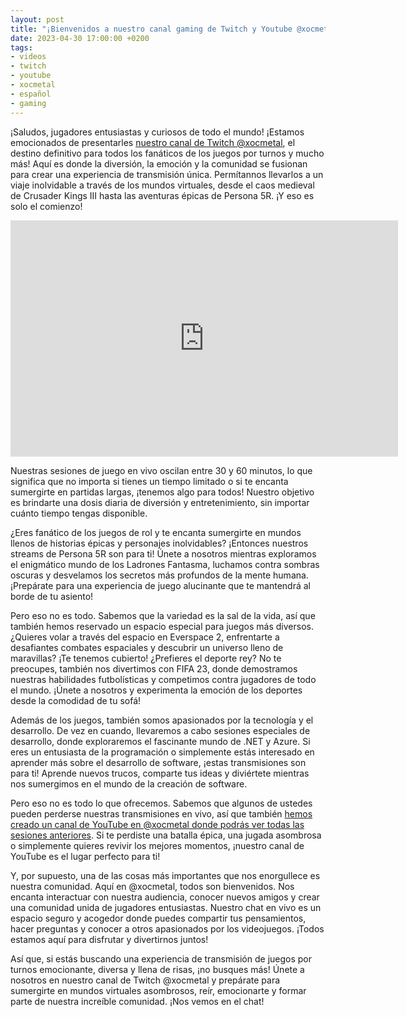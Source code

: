 ```yaml
---
layout: post
title: "¡Bienvenidos a nuestro canal gaming de Twitch y Youtube @xocmetal!"
date: 2023-04-30 17:00:00 +0200
tags:
- videos
- twitch
- youtube
- xocmetal
- español
- gaming
---
```



¡Saludos, jugadores entusiastas y curiosos de todo el mundo! ¡Estamos emocionados de presentarles [nuestro canal de Twitch @xocmetal](https://www.twitch.tv/xocmetal), el destino definitivo para todos los fanáticos de los juegos por turnos y mucho más! Aquí es donde la diversión, la emoción y la comunidad se fusionan para crear una experiencia de transmisión única. Permítannos llevarlos a un viaje inolvidable a través de los mundos virtuales, desde el caos medieval de Crusader Kings III hasta las aventuras épicas de Persona 5R. ¡Y eso es solo el comienzo!

<iframe src="https://player.twitch.tv/?channel=xocmetal&parent=geeknite.github.io" frameborder="0" allowfullscreen="true" scrolling="no" height="378" width="620"></iframe>

Nuestras sesiones de juego en vivo oscilan entre 30 y 60 minutos, lo que significa que no importa si tienes un tiempo limitado o si te encanta sumergirte en partidas largas, ¡tenemos algo para todos! Nuestro objetivo es brindarte una dosis diaria de diversión y entretenimiento, sin importar cuánto tiempo tengas disponible.

¿Eres fanático de los juegos de rol y te encanta sumergirte en mundos llenos de historias épicas y personajes inolvidables? ¡Entonces nuestros streams de Persona 5R son para ti! Únete a nosotros mientras exploramos el enigmático mundo de los Ladrones Fantasma, luchamos contra sombras oscuras y desvelamos los secretos más profundos de la mente humana. ¡Prepárate para una experiencia de juego alucinante que te mantendrá al borde de tu asiento!

Pero eso no es todo. Sabemos que la variedad es la sal de la vida, así que también hemos reservado un espacio especial para juegos más diversos. ¿Quieres volar a través del espacio en Everspace 2, enfrentarte a desafiantes combates espaciales y descubrir un universo lleno de maravillas? ¡Te tenemos cubierto! ¿Prefieres el deporte rey? No te preocupes, también nos divertimos con FIFA 23, donde demostramos nuestras habilidades futbolísticas y competimos contra jugadores de todo el mundo. ¡Únete a nosotros y experimenta la emoción de los deportes desde la comodidad de tu sofá!

Además de los juegos, también somos apasionados por la tecnología y el desarrollo. De vez en cuando, llevaremos a cabo sesiones especiales de desarrollo, donde exploraremos el fascinante mundo de .NET y Azure. Si eres un entusiasta de la programación o simplemente estás interesado en aprender más sobre el desarrollo de software, ¡estas transmisiones son para ti! Aprende nuevos trucos, comparte tus ideas y diviértete mientras nos sumergimos en el mundo de la creación de software.

Pero eso no es todo lo que ofrecemos. Sabemos que algunos de ustedes pueden perderse nuestras transmisiones en vivo, así que también [hemos creado un canal de YouTube en @xocmetal donde podrás ver todas las sesiones anteriores](https://www.youtube.com/@xocmetal). Si te perdiste una batalla épica, una jugada asombrosa o simplemente quieres revivir los mejores momentos, ¡nuestro canal de YouTube es el lugar perfecto para ti!

Y, por supuesto, una de las cosas más importantes que nos enorgullece es nuestra comunidad. Aquí en @xocmetal, todos son bienvenidos. Nos encanta interactuar con nuestra audiencia, conocer nuevos amigos y crear una comunidad unida de jugadores entusiastas. Nuestro chat en vivo es un espacio seguro y acogedor donde puedes compartir tus pensamientos, hacer preguntas y conocer a otros apasionados por los videojuegos. ¡Todos estamos aquí para disfrutar y divertirnos juntos!

Así que, si estás buscando una experiencia de transmisión de juegos por turnos emocionante, diversa y llena de risas, ¡no busques más! Únete a nosotros en nuestro canal de Twitch @xocmetal y prepárate para sumergirte en mundos virtuales asombrosos, reír, emocionarte y formar parte de nuestra increíble comunidad. ¡Nos vemos en el chat!
